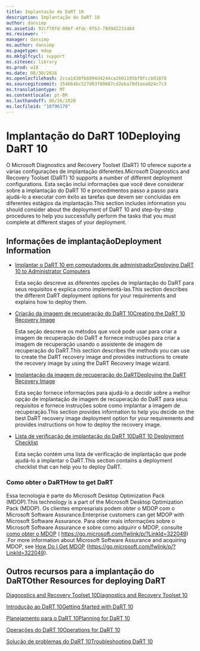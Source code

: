 ```yaml
---
title: Implantação do DaRT 10
description: Implantação do DaRT 10
author: dansimp
ms.assetid: 92cf70fd-006f-4fdc-9fb3-78d9d223148d
ms.reviewer: ''
manager: dansimp
ms.author: dansimp
ms.pagetype: mdop
ms.mktglfcycl: support
ms.sitesec: library
ms.prod: w10
ms.date: 08/30/2016
ms.openlocfilehash: 2cca1d30fb8894d4244ca2601195bf8fccb01878
ms.sourcegitcommit: 354664bc527d93f80687cd2eba70d1eea024c7c3
ms.translationtype: MT
ms.contentlocale: pt-BR
ms.lasthandoff: 06/26/2020
ms.locfileid: "10796170"
---
```

# <span data-ttu-id="b800b-103">Implantação do DaRT 10</span><span class="sxs-lookup"><span data-stu-id="b800b-103">Deploying DaRT 10</span></span>


<span data-ttu-id="b800b-104">O Microsoft Diagnostics and Recovery Toolset (DaRT) 10 oferece suporte a várias configurações de implantação diferentes.</span><span class="sxs-lookup"><span data-stu-id="b800b-104">Microsoft Diagnostics and Recovery Toolset (DaRT) 10 supports a number of different deployment configurations.</span></span> <span data-ttu-id="b800b-105">Esta seção inclui informações que você deve considerar sobre a implantação do DaRT 10 e procedimentos passo a passo para ajudá-lo a executar com êxito as tarefas que devem ser concluídas em diferentes estágios da implantação.</span><span class="sxs-lookup"><span data-stu-id="b800b-105">This section includes information you should consider about the deployment of DaRT 10 and step-by-step procedures to help you successfully perform the tasks that you must complete at different stages of your deployment.</span></span>

## <span data-ttu-id="b800b-106">Informações de implantação</span><span class="sxs-lookup"><span data-stu-id="b800b-106">Deployment Information</span></span>


-   [<span data-ttu-id="b800b-107">Implantar o DaRT 10 em computadores de administrador</span><span class="sxs-lookup"><span data-stu-id="b800b-107">Deploying DaRT 10 to Administrator Computers</span></span>](deploying-dart-10-to-administrator-computers.md)

    <span data-ttu-id="b800b-108">Esta seção descreve as diferentes opções de implantação do DaRT para seus requisitos e explica como implementá-las.</span><span class="sxs-lookup"><span data-stu-id="b800b-108">This section describes the different DaRT deployment options for your requirements and explains how to deploy them.</span></span>

-   [<span data-ttu-id="b800b-109">Criação da imagem de recuperação do DaRT 10</span><span class="sxs-lookup"><span data-stu-id="b800b-109">Creating the DaRT 10 Recovery Image</span></span>](creating-the-dart-10-recovery-image.md)

    <span data-ttu-id="b800b-110">Esta seção descreve os métodos que você pode usar para criar a imagem de recuperação do DaRT e fornece instruções para criar a imagem de recuperação usando o assistente de imagem de recuperação do DaRT.</span><span class="sxs-lookup"><span data-stu-id="b800b-110">This section describes the methods you can use to create the DaRT recovery image and provides instructions to create the recovery image by using the DaRT Recovery Image wizard.</span></span>

-   [<span data-ttu-id="b800b-111">Implantação da imagem de recuperação do DaRT</span><span class="sxs-lookup"><span data-stu-id="b800b-111">Deploying the DaRT Recovery Image</span></span>](deploying-the-dart-recovery-image-dart-10.md)

    <span data-ttu-id="b800b-112">Esta seção fornece informações para ajudá-lo a decidir sobre a melhor opção de implantação de imagem de recuperação do DaRT para seus requisitos e fornece instruções sobre como implantar a imagem de recuperação.</span><span class="sxs-lookup"><span data-stu-id="b800b-112">This section provides information to help you decide on the best DaRT recovery image deployment option for your requirements and provides instructions on how to deploy the recovery image.</span></span>

-   [<span data-ttu-id="b800b-113">Lista de verificação de implantação do DaRT 10</span><span class="sxs-lookup"><span data-stu-id="b800b-113">DaRT 10 Deployment Checklist</span></span>](dart-10-deployment-checklist.md)

    <span data-ttu-id="b800b-114">Esta seção contém uma lista de verificação de implantação que pode ajudá-lo a implantar o DaRT.</span><span class="sxs-lookup"><span data-stu-id="b800b-114">This section contains a deployment checklist that can help you to deploy DaRT.</span></span>

### <span data-ttu-id="b800b-115">Como obter o DaRT</span><span class="sxs-lookup"><span data-stu-id="b800b-115">How to get DaRT</span></span>

<span data-ttu-id="b800b-116">Essa tecnologia é parte do Microsoft Desktop Optimization Pack (MDOP).</span><span class="sxs-lookup"><span data-stu-id="b800b-116">This technology is a part of the Microsoft Desktop Optimization Pack (MDOP).</span></span> <span data-ttu-id="b800b-117">Os clientes empresariais podem obter o MDOP com o Microsoft Software Assurance.</span><span class="sxs-lookup"><span data-stu-id="b800b-117">Enterprise customers can get MDOP with Microsoft Software Assurance.</span></span> <span data-ttu-id="b800b-118">Para obter mais informações sobre o Microsoft Software Assurance e sobre como adquirir o MDOP, consulte [como obter o MDOP](https://go.microsoft.com/fwlink/p/?LinkId=322049) ( https://go.microsoft.com/fwlink/p/?LinkId=322049) .</span><span class="sxs-lookup"><span data-stu-id="b800b-118">For more information about Microsoft Software Assurance and acquiring MDOP, see [How Do I Get MDOP](https://go.microsoft.com/fwlink/p/?LinkId=322049) (https://go.microsoft.com/fwlink/p/?LinkId=322049).</span></span>

## <span data-ttu-id="b800b-119">Outros recursos para a implantação do DaRT</span><span class="sxs-lookup"><span data-stu-id="b800b-119">Other Resources for deploying DaRT</span></span>


[<span data-ttu-id="b800b-120">Diagnostics and Recovery Toolset 10</span><span class="sxs-lookup"><span data-stu-id="b800b-120">Diagnostics and Recovery Toolset 10</span></span>](index.md)

[<span data-ttu-id="b800b-121">Introdução ao DaRT 10</span><span class="sxs-lookup"><span data-stu-id="b800b-121">Getting Started with DaRT 10</span></span>](getting-started-with-dart-10.md)

[<span data-ttu-id="b800b-122">Planejamento para o DaRT 10</span><span class="sxs-lookup"><span data-stu-id="b800b-122">Planning for DaRT 10</span></span>](planning-for-dart-10.md)

[<span data-ttu-id="b800b-123">Operações do DaRT 10</span><span class="sxs-lookup"><span data-stu-id="b800b-123">Operations for DaRT 10</span></span>](operations-for-dart-10.md)

[<span data-ttu-id="b800b-124">Solução de problemas do DaRT 10</span><span class="sxs-lookup"><span data-stu-id="b800b-124">Troubleshooting DaRT 10</span></span>](troubleshooting-dart-10.md)

 

 





